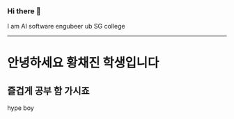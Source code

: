 ### Hi there 👋
I am AI software engubeer ub SG college
<hr>
<h1>안녕하세요 황채진 학생입니다</h1>
<h2>즐겁게 공부 함 가시죠 </h2>
hype boy
